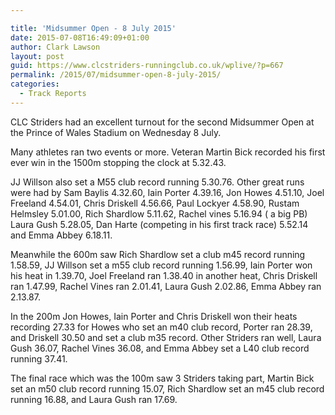 ```yaml
---

title: 'Midsummer Open - 8 July 2015'
date: 2015-07-08T16:49:09+01:00
author: Clark Lawson
layout: post
guid: https://www.clcstriders-runningclub.co.uk/wplive/?p=667
permalink: /2015/07/midsummer-open-8-july-2015/
categories:
  - Track Reports
---
```

CLC Striders had an excellent turnout for the second Midsummer Open at the Prince of Wales Stadium on Wednesday 8 July.<!--more-->

Many athletes ran two events or more. Veteran Martin Bick recorded his first ever win in the 1500m stopping the clock at 5.32.43.

JJ Willson also set a M55 club record running 5.30.76. Other great runs were had by Sam Baylis 4.32.60, Iain Porter 4.39.16, Jon Howes 4.51.10, Joel Freeland 4.54.01, Chris Driskell 4.56.66, Paul Lockyer 4.58.90, Rustam Helmsley 5.01.00, Rich Shardlow 5.11.62, Rachel vines 5.16.94 ( a big PB) Laura Gush 5.28.05, Dan Harte (competing in his first track race) 5.52.14 and Emma Abbey 6.18.11.

Meanwhile the 600m saw Rich Shardlow set a club m45 record running 1.58.59, JJ Willson set a m55 club record running 1.56.99, Iain Porter won his heat in 1.39.70, Joel Freeland ran 1.38.40 in another heat, Chris Driskell ran 1.47.99, Rachel Vines ran 2.01.41, Laura Gush 2.02.86, Emma Abbey ran 2.13.87.

In the 200m Jon Howes, Iain Porter and Chris Driskell won their heats recording 27.33 for Howes who set an m40 club record, Porter ran 28.39, and Driskell 30.50 and set a club m35 record. Other Striders ran well, Laura Gush 36.07, Rachel Vines 36.08, and Emma Abbey set a L40 club record running 37.41.

The final race which was the 100m saw 3 Striders taking part, Martin Bick set an m50 club record running 15.07, Rich Shardlow set an m45 club record running 16.88, and Laura Gush ran 17.69.